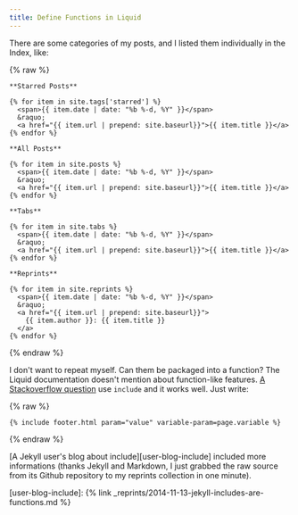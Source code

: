 ```yaml
---
title: Define Functions in Liquid
---
```


There are some categories of my posts, and I listed them individually
in the Index, like:

{% raw %}
```
**Starred Posts**

{% for item in site.tags['starred'] %}
  <span>{{ item.date | date: "%b %-d, %Y" }}</span>
  &raquo;
  <a href="{{ item.url | prepend: site.baseurl}}">{{ item.title }}</a>
{% endfor %}

**All Posts**

{% for item in site.posts %}
  <span>{{ item.date | date: "%b %-d, %Y" }}</span>
  &raquo;
  <a href="{{ item.url | prepend: site.baseurl}}">{{ item.title }}</a>
{% endfor %}

**Tabs**

{% for item in site.tabs %}
  <span>{{ item.date | date: "%b %-d, %Y" }}</span>
  &raquo;
  <a href="{{ item.url | prepend: site.baseurl}}">{{ item.title }}</a>
{% endfor %}

**Reprints**

{% for item in site.reprints %}
  <span>{{ item.date | date: "%b %-d, %Y" }}</span>
  &raquo;
  <a href="{{ item.url | prepend: site.baseurl}}">
    {{ item.author }}: {{ item.title }}
  </a>
{% endfor %}
```
{% endraw %}

I don't want to repeat myself. Can them be packaged into a function?
The Liquid documentation doesn't mention about function-like
features. [A Stackoverflow question][so-liquid-function] use `include`
and it works well. Just write:

{% raw %}
```liquid
{% include footer.html param="value" variable-param=page.variable %}
```
{% endraw %}

[so-liquid-function]: https://stackoverflow.com/questions/21976330/passing-parameters-to-inclusion-in-liquid-templates

[A Jekyll user's blog about include][user-blog-include] included more
informations (thanks Jekyll and Markdown, I just grabbed the raw
source from its Github repository to my reprints collection in one
minute).

[user-blog-include]: {% link _reprints/2014-11-13-jekyll-includes-are-functions.md %}
